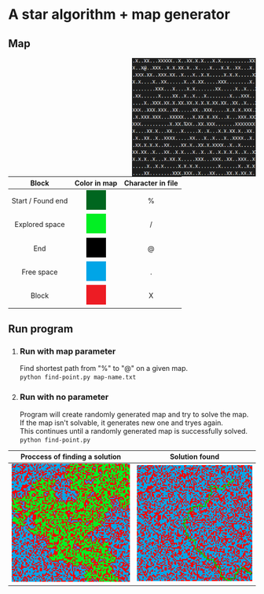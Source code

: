 # A star algorithm + map generator
## Map  
<img align="right" width="50%" height="50%" src="img/file.png">

|Block|Color in map|Character in file|
|:---:|:---:|:---:|
|Start / Found end|![finding](img/start.png)|%
|Explored space|![finding](img/explored.png)|/
|End|![finding](img/end.png)|@
|Free space|![finding](img/free.png)|.
|Block|![finding](img/block.png)|X

## Run program
1. ### Run with map parameter
    Find shortest path from "%" to "@" on a given map.  
    ```python find-point.py map-name.txt```

2. ### Run with no parameter
    Program will create randomly generated map and try to solve the map.  
    If the map isn't solvable, it generates new one and tryes again.  
    This continues until a randomly generated map is successfully solved.  
    ```python find-point.py```

|Proccess of finding a solution|Solution found|
|:--:|:--:|
|![finding](img/finding.png)|![path](img/path.png)|
